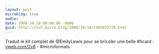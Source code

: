 ```yaml
---
layout: post
microblog: true
audio: 
date: 2008-10-18 00:00:00 -0000
guid: http://xtof.micro.blog/2008/10/18/t965072778.html
---
```

Traduit le kit complet de @EmilyLewis pour se bricoler une belle #hcard : [yweb.com/2x6](http://yweb.com/2x6) - #microformats
